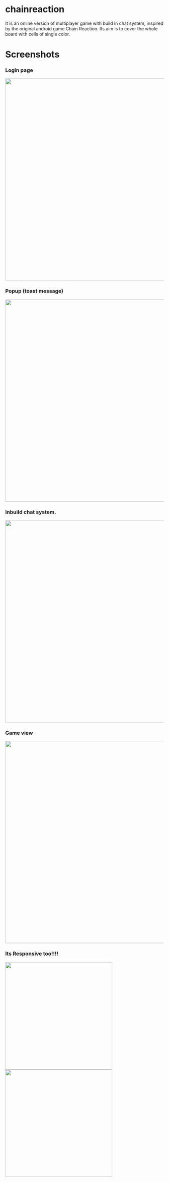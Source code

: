 # chainreaction
It is an online version of multiplayer game with build in chat system, inspired by the original android game Chain Reaction. Its aim is to cover the whole board with cells of single color.


# Screenshots

### Login page
<img src="https://github.com/thomas154/chainreaction/blob/master/scrots/home.png" width="640">

### Popup (toast message)
<img src="https://github.com/thomas154/chainreaction/blob/master/scrots/initial.png" width="640">

### Inbuild chat system.
<img src="https://github.com/thomas154/chainreaction/blob/master/scrots/messenger.png" width="640">

### Game view
<img src="https://github.com/thomas154/chainreaction/blob/master/scrots/game.png" width="640">

### Its Responsive too!!!!
<img src="https://github.com/thomas154/chainreaction/blob/master/scrots/mobgame.png" width="340">

<img src="https://github.com/thomas154/chainreaction/blob/master/scrots/mobmessenger.png" width="340">
                    
